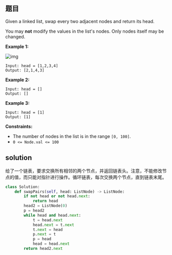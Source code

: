 ## 题目

Given a linked list, swap every two adjacent nodes and return its head.

You may **not** modify the values in the list's nodes. Only nodes itself may be changed.

 

**Example 1:**

![img](https://assets.leetcode.com/uploads/2020/10/03/swap_ex1.jpg)

```
Input: head = [1,2,3,4]
Output: [2,1,4,3]
```

**Example 2:**

```
Input: head = []
Output: []
```

**Example 3:**

```
Input: head = [1]
Output: [1]
```

 

**Constraints:**

- The number of nodes in the list is in the range `[0, 100]`.
- `0 <= Node.val <= 100`

## solution

给了一个链表，要求交换所有相邻的两个节点，并返回链表头。注意，不能修改节点的值，而只能对指针进行操作。循环链表，每次交换两个节点，直到链表末尾。

```python
class Solution:
    def swapPairs(self, head: ListNode) -> ListNode:
        if not head or not head.next:
            return head
        head2 = ListNode(0)
        p = head2
        while head and head.next:
            t = head.next
            head.next = t.next
            t.next = head
            p.next = t
            p = head
            head = head.next
        return head2.next
```

